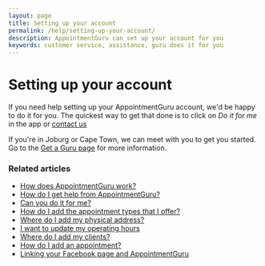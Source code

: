 ```yaml
---
layout: page
title: Setting up your account
permalink: /help/setting-up-your-account/
description: AppointmentGuru can set up your account for you
keywords: customer service, assistance, guru does it for you
---
```


# Setting up your account

If you need help setting up your AppointmentGuru account, we'd be happy to do it for you. The quickest way to get that done is to click on *Do it for me* in the app or [contact us](mailto:support@appointmentguru.co)

If you're in Joburg or Cape Town, we can meet with you to get you started. Go to the [Get a Guru page](/get-a-guru) for more information.

### Related articles

* [How does AppointmentGuru work?](/help/how-does-appointmentguru-work)
* [How do I get help from AppointmentGuru?](/help/how-do-I-get-help)
* [Can you do it for me?](/help/can-you-do-it-for-me)
* [How do I add the appointment types that I offer?](/help/add-appointment-types)
* [Where do I add my physical address?](/help/add-address)
* [I want to update my operating hours](/help/update-operating-hours)
* [Where do I add my clients?](/help/add-clients)
* [How do I add an appointment?](/help/add-an-appointment)
* [Linking your Facebook page and AppointmentGuru](/help/linking-facebook)

